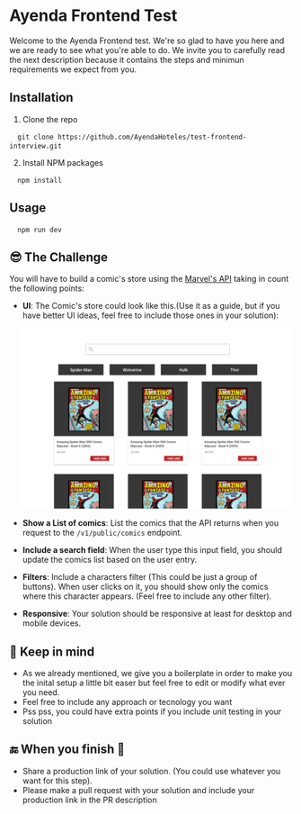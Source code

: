 # Ayenda Frontend Test

Welcome to the Ayenda Frontend test. We're so glad to have you here and we are ready to see what you're able to do. 
We invite you to carefully read the next description because it contains the steps and minimun requirements we expect from you.


## Installation

1. Clone the repo
  ```
    git clone https://github.com/AyendaHoteles/test-frontend-interview.git
  ```
2. Install NPM packages
  ```
    npm install
  ```
  
## Usage

  ```
    npm run dev
  ```

  
## 😎 The Challenge
You will have to build a comic's store using the [Marvel's API](https://developer.marvel.com/docs) taking in count the following points:
  - **UI**: The Comic's store could look like this.(Use it as a guide, but if you have better UI ideas, feel free to include those ones in your solution):

	![Ui Guide](./ui-guide.png)
    
  - **Show a List of comics**: List the comics that the API returns when you request to the `/v1/public/comics` endpoint.
  - **Include a search field**: When the user type this input field, you should update the comics list based on the user entry.
  - **Filters**: Include a characters filter (This could be just a group of buttons). When user clicks on it, you should show only the comics where this character appears. (Feel free to include any other filter).
  - **Responsive**: Your solution should be responsive at least for desktop and mobile devices.

## 👀 Keep in mind
    
- As we already mentioned, we give you a boilerplate in order to make you the inital setup a little bit easer but feel free to edit or modify what ever you need.
- Feel free to include any approach or tecnology you want
- Pss pss, you could have extra points if you include unit testing in your solution 

## 🔚 When you finish 🎉

- Share a production link of your solution. (You could use whatever you want for this step).
- Please make a pull request with your solution and include your production link in the PR description
